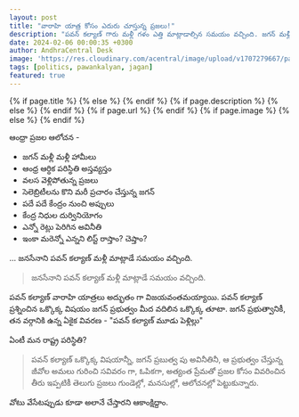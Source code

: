 ```yaml
---
layout: post
title: "వారాహి యాత్ర కోసం ఎదురు చూస్తున్న ప్రజలు!"
description: "పవన్ కల్యాణ్ గారు మళ్లీ గళం ఎత్తి మాట్లాడాల్సిన సమయం వచ్చింది. జగన్ మళ్లీ మళ్లీ హామీలు. ఆంధ్ర ఆర్ధిక పరిస్థితి అస్తవ్యస్తం. పవన్ కల్యాణ్ మాట్లాడే సమయం వచ్చింది."
date: 2024-02-06 00:00:35 +0300
author: AndhraCentral Desk
image: 'https://res.cloudinary.com/acentral/image/upload/v1707279667/pawank/pawanvaaraahiyaatra_qkaupd.jpg'
tags: [politics, pawankalyan, jagan]
featured: true
---
```


<meta content="{{ site.title }}" property="og:site_name">
{% if page.title %}
  <meta content="{{ page.title }}" property="og:title">
{% else %}
  <meta content="{{ site.title }}" property="og:title">
{% endif %}
{% if page.description %}
  <meta content="{{ page.description }}" property="og:description">
{% else %}
  <meta content="{{ site.description }}" property="og:description">
{% endif %}
{% if page.url %}
  <meta content="{{ site.url }}{{ page.url }}" property="og:url">
{% endif %}
{% if page.image %}
  <meta content="https://res.cloudinary.com/acentral/image/upload/v1707279667/pawank/pawanvaaraahiyaatra_qkaupd.jpg" property="og:image">
{% else %}
  <meta content="{{ site.url }}/images/og.png" property="og:image">
{% endif %}

ఆంధ్రా ప్రజల ఆలోచన - 

- జగన్ మళ్లీ మళ్లీ హామీలు
- ఆంధ్ర ఆర్ధిక పరిస్థితి అస్తవ్యస్తం
- వలస వెళ్లిపోతున్న ప్రజలు
- సెలెబ్రిటీలను కొని మరీ ప్రచారం చేస్తున్న జగన్
- పదే పదే కేంద్రం నుంచి అప్పులు
- కేంద్ర నిధుల దుర్వినియోగం
- ఎన్నో రెట్లు పెరిగిన అవినీతి
- ఇంకా మరెన్నో ఎన్నని లిస్ట్ రాస్తాం? చెప్తాం?

... జనసేనాని పవన్ కల్యాణ్ మళ్లీ మాట్లాడే సమయం వచ్చింది.

> జనసేనాని పవన్ కల్యాణ్ మళ్లీ మాట్లాడే సమయం వచ్చింది.

పవన్ కల్యాణ్ వారాహి యాత్రలు అద్భుతం గా విజయవంతమయ్యాయి. పవన్ కల్యాణ్ ప్రశ్నించిన ఒక్కొక్క విషయం జగన్ ప్రభుత్వం మీద వదిలిన ఒక్కొక్క తూటా. జగన్ ప్రభుత్వానికీ, తన వర్గానికి ఉన్న ఏకైక వివరణ - "పవన్ కల్యాణ్ మూడు పెళ్లిల్లు"

ఏంటీ మన రాష్ట్ర పరిస్థితి? 

> పవన్ కల్యాణ్ ఒక్కొక్క విషయాన్నీ, జగన్ ప్రబుత్వ పు అవినీతినీ, ఆ ప్రభుత్వం చేస్తున్న జీవోల అమలు గురించి  సవివరం గా, ఓపికగా, అత్యంత ప్రేమతో ప్రజల కోసం వివరించిన తీరు ఇప్పటికీ తెలుగు ప్రజలు గుండెల్లో, మనసుల్లో, ఆలోచనల్లో పెట్టుకున్నారు. 

వోటు వేసేటప్పుడు కూడా అలానే చేస్తారని ఆకాంక్షిద్దాం. 
